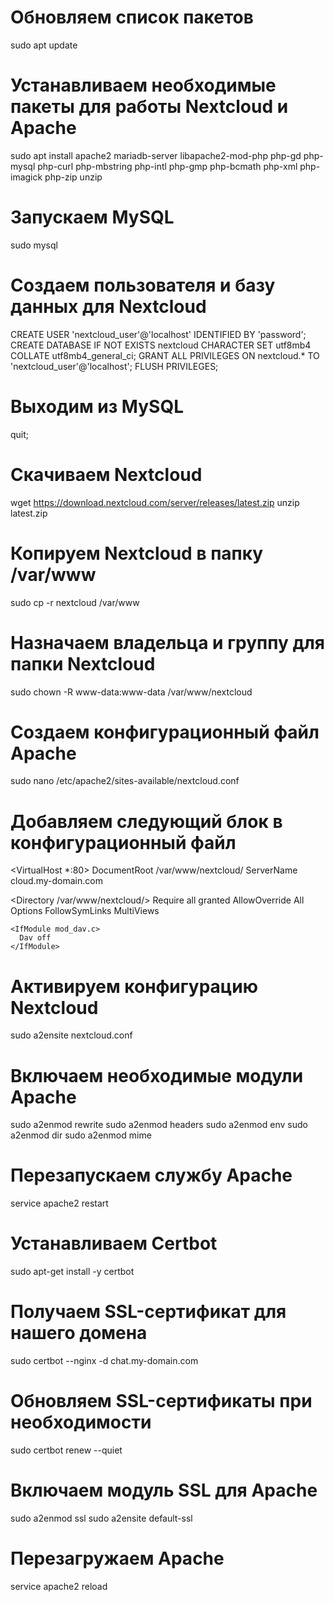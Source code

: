 # Обновляем список пакетов
sudo apt update 

# Устанавливаем необходимые пакеты для работы Nextcloud и Apache
sudo apt install apache2 mariadb-server libapache2-mod-php php-gd php-mysql php-curl php-mbstring php-intl php-gmp php-bcmath php-xml php-imagick php-zip unzip

# Запускаем MySQL
sudo mysql

# Создаем пользователя и базу данных для Nextcloud
CREATE USER 'nextcloud_user'@'localhost' IDENTIFIED BY 'password';
CREATE DATABASE IF NOT EXISTS nextcloud CHARACTER SET utf8mb4 COLLATE utf8mb4_general_ci;
GRANT ALL PRIVILEGES ON nextcloud.* TO 'nextcloud_user'@'localhost';
FLUSH PRIVILEGES;

# Выходим из MySQL
quit;

# Скачиваем Nextcloud
wget https://download.nextcloud.com/server/releases/latest.zip
unzip latest.zip

# Копируем Nextcloud в папку /var/www
sudo cp -r nextcloud /var/www

# Назначаем владельца и группу для папки Nextcloud
sudo chown -R www-data:www-data /var/www/nextcloud

# Создаем конфигурационный файл Apache
sudo nano /etc/apache2/sites-available/nextcloud.conf

# Добавляем следующий блок в конфигурационный файл
<VirtualHost *:80>
  DocumentRoot /var/www/nextcloud/
  ServerName  cloud.my-domain.com

  <Directory /var/www/nextcloud/>
    Require all granted
    AllowOverride All
    Options FollowSymLinks MultiViews

    <IfModule mod_dav.c>
      Dav off
    </IfModule>
  </Directory>
</VirtualHost>

# Активируем конфигурацию Nextcloud
sudo a2ensite nextcloud.conf

# Включаем необходимые модули Apache
sudo a2enmod rewrite
sudo a2enmod headers
sudo a2enmod env
sudo a2enmod dir
sudo a2enmod mime

# Перезапускаем службу Apache
service apache2 restart

# Устанавливаем Certbot
sudo apt-get install -y certbot

# Получаем SSL-сертификат для нашего домена
sudo certbot --nginx -d chat.my-domain.com

# Обновляем SSL-сертификаты при необходимости
sudo certbot renew --quiet

# Включаем модуль SSL для Apache
sudo a2enmod ssl
sudo a2ensite default-ssl

# Перезагружаем Apache
service apache2 reload
